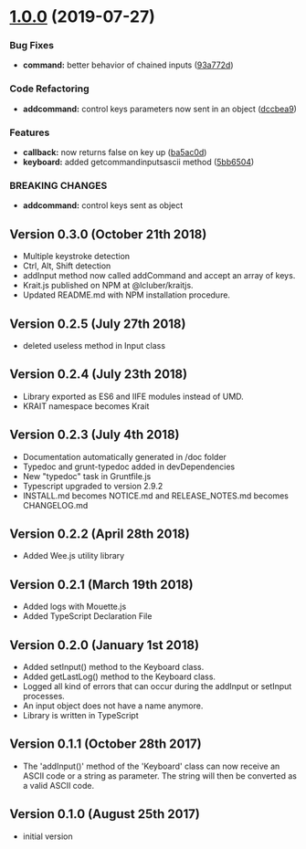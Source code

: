 # [1.0.0](https://github.com/LCluber/Krait.js/compare/v0.3.0...v1.0.0) (2019-07-27)


### Bug Fixes

* **command:** better behavior of chained inputs ([93a772d](https://github.com/LCluber/Krait.js/commit/93a772d))


### Code Refactoring

* **addcommand:** control keys parameters now sent in an object ([dccbea9](https://github.com/LCluber/Krait.js/commit/dccbea9))


### Features

* **callback:** now returns false on key up ([ba5ac0d](https://github.com/LCluber/Krait.js/commit/ba5ac0d))
* **keyboard:** added getcommandinputsascii method ([5bb6504](https://github.com/LCluber/Krait.js/commit/5bb6504))


### BREAKING CHANGES

* **addcommand:** control keys sent as object

Version 0.3.0 (October 21th 2018)
-----------------------------
 * Multiple keystroke detection
 * Ctrl, Alt, Shift detection
 * addInput method now called addCommand and accept an array of keys.
 * Krait.js published on NPM at @lcluber/kraitjs.
 * Updated README.md with NPM installation procedure.

Version 0.2.5 (July 27th 2018)
------------------------------
 * deleted useless method in Input class

Version 0.2.4 (July 23th 2018)
------------------------------
 * Library exported as ES6 and IIFE modules instead of UMD.
 * KRAIT namespace becomes Krait

Version 0.2.3 (July 4th 2018)
------------------------------
 * Documentation automatically generated in /doc folder
 * Typedoc and grunt-typedoc added in devDependencies
 * New "typedoc" task in Gruntfile.js
 * Typescript upgraded to version 2.9.2
 * INSTALL.md becomes NOTICE.md and RELEASE_NOTES.md becomes CHANGELOG.md

Version 0.2.2 (April 28th 2018)
-----------------------------
 * Added Wee.js utility library

Version 0.2.1 (March 19th 2018)
-----------------------------
 * Added logs with Mouette.js
 * Added TypeScript Declaration File

Version 0.2.0 (January 1st 2018)
-----------------------------
 * Added setInput() method to the Keyboard class.
 * Added getLastLog() method to the Keyboard class.
 * Logged all kind of errors that can occur during the addInput or setInput processes.
 * An input object does not have a name anymore.
 * Library is written in TypeScript

Version 0.1.1 (October 28th 2017)
-----------------------------
 * The 'addInput()' method of the 'Keyboard' class can now receive an ASCII code or a string as parameter. The string will then be converted as a valid ASCII code.

Version 0.1.0 (August 25th 2017)
-----------------------------
 * initial version
